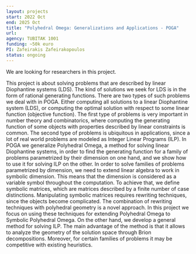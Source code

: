 ```yaml
---
layout: projects
start: 2022 Oct  
end: 2025 Oct
title: "Polyhedral Omega: Generalizations and Applications - POGA"
url:
agency: TUBITAK 1001
funding: ~50k euro
PI: Zafeirakis Zafeirakopoulos
status: ongoing
---
```



We are looking for researchers in this project.

This project is about solving problems that are described by linear Diophantine systems (LDS). The kind of
solutions we seek for LDS is in the form of rational generating functions. There are two types of such problems
we deal with in POGA. Either computing all solutions to a linear Diophantine system (LDS), or computing the
optimal solution with respect to some linear function (objective function). The first type of problems is very
important in number theory and combinatorics, where computing the generating function of some objects with
properties described by linear constraints is common. The second type of problems is ubiquitous in applications,
since a lot of real world problems are modeled as Integer Linear Programs (ILP). In POGA we generalize
Polyhedral Omega, a method for solving linear Diophantine systems, in order to find the generating function for
a family of problems parametrized by their dimension on one hand, and we show how to use it for solving ILP
on the other.
In order to solve families of problems parametrized by dimension, we need to extend linear algebra to work
in symbolic dimension. This means that the dimension is considered as a variable symbol throughout the
computation. To achieve that, we define symbolic matrices, which are matrices described by a finite number
of case distinctions. Manipulating symbolic matrices requires rewriting techniques, since the objects become
complicated. The combination of rewriting techniques with polyhedral geometry is a novel approach. In this
project we focus on using these techniques for extending Polyhedral Omega to Symbolic Polyhedral Omega.
On the other hand, we develop a general method for solving ILP. The main advantage of the method is that
it allows to analyze the geometry of the solution space through Brion decompositions. Moreover, for certain
families of problems it may be competitive with existing heuristics.

